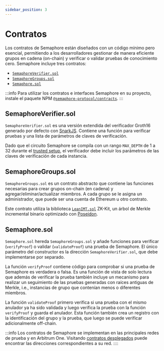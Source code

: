 ```yaml
---
sidebar_position: 3
---
```


# Contratos

Los contratos de Semaphore están diseñados con un código mínimo pero esencial, permitiendo a los desarrolladores gestionar de manera eficiente grupos en cadena (on-chain) y verificar o validar pruebas de conocimiento cero.
Semaphore incluye tres contratos:

-   [`SemaphoreVerifier.sol`](https://github.com/semaphore-protocol/semaphore/blob/feat/semaphore-v4/packages/contracts/contracts/base/SemaphoreVerifier.sol)
-   [`SemaphoreGroups.sol`](https://github.com/semaphore-protocol/semaphore/blob/feat/semaphore-v4/packages/contracts/contracts/base/SemaphoreGroups.sol)
-   [`Semaphore.sol`](https://github.com/semaphore-protocol/semaphore/blob/feat/semaphore-v4/packages/contracts/contracts/Semaphore.sol)

:::info
Para utilizar los contratos e interfaces Semaphore en su proyecto, instale el paquete NPM [`@semaphore-protocol/contracts`](https://github.com/semaphore-protocol/semaphore/tree/feat/semaphore-v4/packages/contracts).
:::

## SemaphoreVerifier.sol

`SemaphoreVerifier.sol` es una versión extendida del verificador Groth16 generado por defecto con [SnarkJS](https://github.com/iden3/snarkjs). Contiene una función para verificar pruebas y una lista de parámetros de claves de verificación.

Dado que el circuito Semaphore se compila con un rango `MAX_DEPTH` de 1 a 32 durante el [trusted setup](/V4-alpha/glossary#trusted-setup), el verificador debe incluir los parámetros de las claves de verificación de cada instancia.

## SemaphoreGroups.sol

`SemaphoreGroups.sol` es un contrato abstracto que contiene las funciones necesarias para crear grupos on-chain (en cadena) y agregar/eliminar/actualizar miembros. A cada grupo se le asigna un administrador, que puede ser una cuenta de Ethereum u otro contrato.

Este contrato utiliza la biblioteca [`LeanIMT.sol`](https://github.com/privacy-scaling-explorations/zk-kit/blob/main/packages/imt.sol/contracts/internal/InternalLeanIMT.sol) ZK-Kit, un árbol de Merkle incremental binario optimizado con [Poseidon](https://www.poseidon-hash.info).

## Semaphore.sol

`Semaphore.sol` hereda `SemaphoreGroups.sol` y añade funciones para verificar (`verifyProof`) o validar (`validateProof`) una prueba de Semaphore. El único parámetro del constructor es la dirección `SemaphoreVerifier.sol`, que debe implementarse por separado.

La función `verifyProof` contiene código para comprobar si una prueba de Semaphore es verdadera o falsa. Es una función de vista de solo lectura que además de verificar la prueba también incluye un mecanismo para realizar un seguimiento de las pruebas generadas con raíces antiguas de Merkle, i.e., instancias de grupo que contenían menos o diferentes miembros.

La función `validateProof` primero verifica si una prueba con el mismo anulador ya ha sido validada y luego verifica la prueba con la función `verifyProof` y guarda el anulador. Esta función también crea un registro con la identificación del grupo y la prueba, que luego se puede verificar adicionalmente off-chain.

:::info
Los contratos de Semaphore se implementan en las principales redes de prueba y en Arbitrum One.
Visitando [contratos desplegados](/V4-alpha/deployed-contracts) puede encontrar las direcciones correspondientes a su red.
::::
